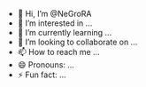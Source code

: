 - 👋 Hi, I’m @NeGroRA
- 👀 I’m interested in ...
- 🌱 I’m currently learning ...
- 💞️ I’m looking to collaborate on ...
- 📫 How to reach me ...
- 😄 Pronouns: ...
- ⚡ Fun fact: ...

<!---
NeGroRA/NeGroRA is a ✨ special ✨ repository because its `README.md` (this file) appears on your GitHub profile.
You can click the Preview link to take a look at your changes.
--->
